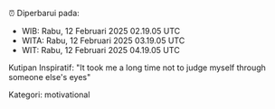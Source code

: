 ⏰ Diperbarui pada:
- WIB: Rabu, 12 Februari 2025 02.19.05 UTC
- WITA: Rabu, 12 Februari 2025 03.19.05 UTC
- WIT: Rabu, 12 Februari 2025 04.19.05 UTC

Kutipan Inspiratif:
"It took me a long time not to judge myself through someone else's eyes"


Kategori: motivational

